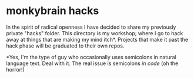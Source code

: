 # monkybrain hacks #
In the spirit of radical openness I have decided to share my previously private "hacks" folder.
This directory is my workshop; where I go to hack away at things that are making my mind itch&#42;.
Projects that make it past the hack phase will be graduated to their own repos.
  
&#42;Yes, I'm the type of guy who occasionally uses semicolons in natural language text. Deal with it. The real issue is semicolons *in code* (oh the horror!)